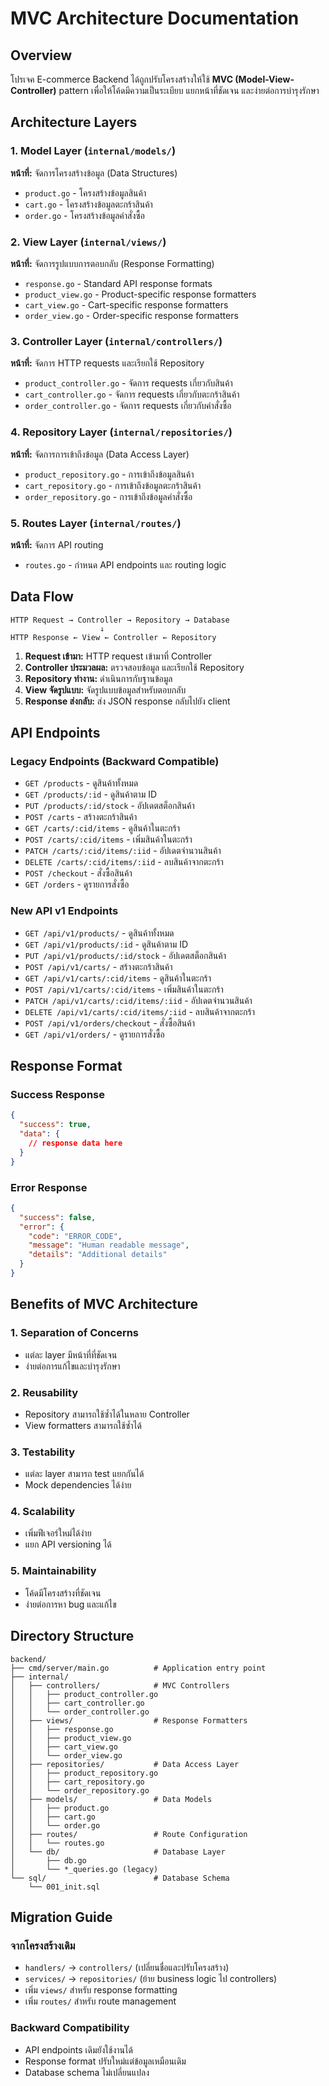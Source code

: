# MVC Architecture Documentation

## Overview

โปรเจค E-commerce Backend ได้ถูกปรับโครงสร้างให้ใช้ **MVC (Model-View-Controller)** pattern เพื่อให้โค้ดมีความเป็นระเบียบ แยกหน้าที่ชัดเจน และง่ายต่อการบำรุงรักษา

## Architecture Layers

### 1. Model Layer (`internal/models/`)
**หน้าที่:** จัดการโครงสร้างข้อมูล (Data Structures)

- `product.go` - โครงสร้างข้อมูลสินค้า
- `cart.go` - โครงสร้างข้อมูลตะกร้าสินค้า
- `order.go` - โครงสร้างข้อมูลคำสั่งซื้อ

### 2. View Layer (`internal/views/`)
**หน้าที่:** จัดการรูปแบบการตอบกลับ (Response Formatting)

- `response.go` - Standard API response formats
- `product_view.go` - Product-specific response formatters
- `cart_view.go` - Cart-specific response formatters  
- `order_view.go` - Order-specific response formatters

### 3. Controller Layer (`internal/controllers/`)
**หน้าที่:** จัดการ HTTP requests และเรียกใช้ Repository

- `product_controller.go` - จัดการ requests เกี่ยวกับสินค้า
- `cart_controller.go` - จัดการ requests เกี่ยวกับตะกร้าสินค้า
- `order_controller.go` - จัดการ requests เกี่ยวกับคำสั่งซื้อ

### 4. Repository Layer (`internal/repositories/`)
**หน้าที่:** จัดการการเข้าถึงข้อมูล (Data Access Layer)

- `product_repository.go` - การเข้าถึงข้อมูลสินค้า
- `cart_repository.go` - การเข้าถึงข้อมูลตะกร้าสินค้า
- `order_repository.go` - การเข้าถึงข้อมูลคำสั่งซื้อ

### 5. Routes Layer (`internal/routes/`)
**หน้าที่:** จัดการ API routing

- `routes.go` - กำหนด API endpoints และ routing logic

## Data Flow

```
HTTP Request → Controller → Repository → Database
                    ↓
HTTP Response ← View ← Controller ← Repository
```

1. **Request เข้ามา:** HTTP request เข้ามาที่ Controller
2. **Controller ประมวลผล:** ตรวจสอบข้อมูล และเรียกใช้ Repository
3. **Repository ทำงาน:** ดำเนินการกับฐานข้อมูล
4. **View จัดรูปแบบ:** จัดรูปแบบข้อมูลสำหรับตอบกลับ
5. **Response ส่งกลับ:** ส่ง JSON response กลับไปยัง client

## API Endpoints

### Legacy Endpoints (Backward Compatible)
- `GET /products` - ดูสินค้าทั้งหมด
- `GET /products/:id` - ดูสินค้าตาม ID
- `PUT /products/:id/stock` - อัปเดตสต็อกสินค้า
- `POST /carts` - สร้างตะกร้าสินค้า
- `GET /carts/:cid/items` - ดูสินค้าในตะกร้า
- `POST /carts/:cid/items` - เพิ่มสินค้าในตะกร้า
- `PATCH /carts/:cid/items/:iid` - อัปเดตจำนวนสินค้า
- `DELETE /carts/:cid/items/:iid` - ลบสินค้าจากตะกร้า
- `POST /checkout` - สั่งซื้อสินค้า
- `GET /orders` - ดูรายการสั่งซื้อ

### New API v1 Endpoints
- `GET /api/v1/products/` - ดูสินค้าทั้งหมด
- `GET /api/v1/products/:id` - ดูสินค้าตาม ID
- `PUT /api/v1/products/:id/stock` - อัปเดตสต็อกสินค้า
- `POST /api/v1/carts/` - สร้างตะกร้าสินค้า
- `GET /api/v1/carts/:cid/items` - ดูสินค้าในตะกร้า
- `POST /api/v1/carts/:cid/items` - เพิ่มสินค้าในตะกร้า
- `PATCH /api/v1/carts/:cid/items/:iid` - อัปเดตจำนวนสินค้า
- `DELETE /api/v1/carts/:cid/items/:iid` - ลบสินค้าจากตะกร้า
- `POST /api/v1/orders/checkout` - สั่งซื้อสินค้า
- `GET /api/v1/orders/` - ดูรายการสั่งซื้อ

## Response Format

### Success Response
```json
{
  "success": true,
  "data": {
    // response data here
  }
}
```

### Error Response
```json
{
  "success": false,
  "error": {
    "code": "ERROR_CODE",
    "message": "Human readable message",
    "details": "Additional details"
  }
}
```

## Benefits of MVC Architecture

### 1. **Separation of Concerns**
- แต่ละ layer มีหน้าที่ที่ชัดเจน
- ง่ายต่อการแก้ไขและบำรุงรักษา

### 2. **Reusability**
- Repository สามารถใช้ซ้ำได้ในหลาย Controller
- View formatters สามารถใช้ซ้ำได้

### 3. **Testability**
- แต่ละ layer สามารถ test แยกกันได้
- Mock dependencies ได้ง่าย

### 4. **Scalability**
- เพิ่มฟีเจอร์ใหม่ได้ง่าย
- แยก API versioning ได้

### 5. **Maintainability**
- โค้ดมีโครงสร้างที่ชัดเจน
- ง่ายต่อการหา bug และแก้ไข

## Directory Structure

```
backend/
├── cmd/server/main.go          # Application entry point
├── internal/
│   ├── controllers/            # MVC Controllers
│   │   ├── product_controller.go
│   │   ├── cart_controller.go
│   │   └── order_controller.go
│   ├── views/                  # Response Formatters
│   │   ├── response.go
│   │   ├── product_view.go
│   │   ├── cart_view.go
│   │   └── order_view.go
│   ├── repositories/           # Data Access Layer
│   │   ├── product_repository.go
│   │   ├── cart_repository.go
│   │   └── order_repository.go
│   ├── models/                 # Data Models
│   │   ├── product.go
│   │   ├── cart.go
│   │   └── order.go
│   ├── routes/                 # Route Configuration
│   │   └── routes.go
│   └── db/                     # Database Layer
│       ├── db.go
│       └── *_queries.go (legacy)
└── sql/                        # Database Schema
    └── 001_init.sql
```

## Migration Guide

### จากโครงสร้างเดิม
- `handlers/` → `controllers/` (เปลี่ยนชื่อและปรับโครงสร้าง)
- `services/` → `repositories/` (ย้าย business logic ไป controllers)
- เพิ่ม `views/` สำหรับ response formatting
- เพิ่ม `routes/` สำหรับ route management

### Backward Compatibility
- API endpoints เดิมยังใช้งานได้
- Response format ปรับใหม่แต่ข้อมูลเหมือนเดิม
- Database schema ไม่เปลี่ยนแปลง 